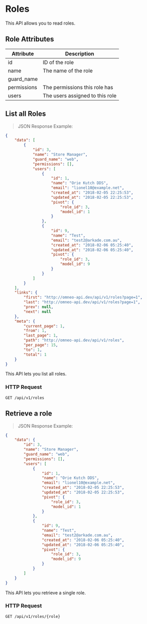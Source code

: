 # Roles

This API allows you to read roles.

## Role Attributes

| Attribute  | Description                     | 
|------------|---------------------------------|
| id         | ID of the role                  |
| name       | The name of the role            |
| guard_name |                                 |
| permissions| The permissions this role has   |
| users      | The users assigned to this role |


## List all Roles

> JSON Response Example:
                
```json
{
    "data": [
        {
            "id": 3,
            "name": "Store Manager",
            "guard_name": "web",
            "permissions": [],
            "users": [
                {
                    "id": 1,
                    "name": "Orie Kutch DDS",
                    "email": "lionel10@example.net",
                    "created_at": "2018-02-05 22:25:53",
                    "updated_at": "2018-02-05 22:25:53",
                    "pivot": {
                        "role_id": 3,
                        "model_id": 1
                    }
                },
                {
                    "id": 9,
                    "name": "Test",
                    "email": "test2@arkade.com.au",
                    "created_at": "2018-02-06 05:25:40",
                    "updated_at": "2018-02-06 05:25:40",
                    "pivot": {
                        "role_id": 3,
                        "model_id": 9
                    }
                }
            ]
        }
    ],
    "links": {
        "first": "http://omneo-api.dev/api/v1/roles?page=1",
        "last": "http://omneo-api.dev/api/v1/roles?page=1",
        "prev": null,
        "next": null
    },
    "meta": {
        "current_page": 1,
        "from": 1,
        "last_page": 1,
        "path": "http://omneo-api.dev/api/v1/roles",
        "per_page": 15,
        "to": 1,
        "total": 1
    }
}
```

This API lets you list all roles.

### HTTP Request

`GET /api/v1/roles`



## Retrieve a role

> JSON Response Example:
                
```json
{
    "data": {
        "id": 3,
        "name": "Store Manager",
        "guard_name": "web",
        "permissions": [],
        "users": [
            {
                "id": 1,
                "name": "Orie Kutch DDS",
                "email": "lionel10@example.net",
                "created_at": "2018-02-05 22:25:53",
                "updated_at": "2018-02-05 22:25:53",
                "pivot": {
                    "role_id": 3,
                    "model_id": 1
                }
            },
            {
                "id": 9,
                "name": "Test",
                "email": "test2@arkade.com.au",
                "created_at": "2018-02-06 05:25:40",
                "updated_at": "2018-02-06 05:25:40",
                "pivot": {
                    "role_id": 3,
                    "model_id": 9
                }
            }
        ]
    }
}
```

This API lets you retrieve a single role.

### HTTP Request

`GET /api/v1/roles/{role}`

